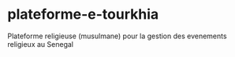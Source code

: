 # plateforme-e-tourkhia
Plateforme religieuse (musulmane) pour la gestion des evenements religieux au Senegal
